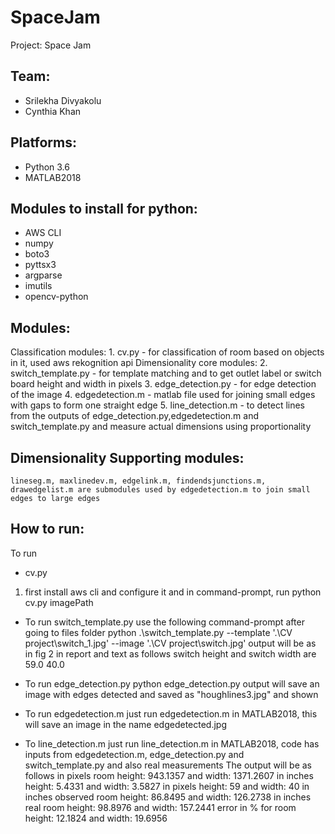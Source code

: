 # SpaceJam

Project: Space Jam

## Team:
- Srilekha Divyakolu
- Cynthia Khan

## Platforms:
- Python 3.6
- MATLAB2018

## Modules to install for python:
- AWS CLI 
- numpy
- boto3
- pyttsx3
- argparse
- imutils
- opencv-python

## Modules:
Classification modules:
	1. cv.py - for classification of room based on objects in it, used aws rekognition api
Dimensionality core modules:
	2. switch_template.py - for template matching and to get outlet label or switch board height and width in pixels
	3. edge_detection.py - for edge detection of the image
	4. edgedetection.m - matlab file used for joining small edges with gaps to form one straight edge
	5. line_detection.m - to detect lines from the outputs of edge_detection.py,edgedetection.m and switch_template.py and measure actual dimensions using proportionality
	
## Dimensionality Supporting modules:
	lineseg.m, maxlinedev.m, edgelink.m, findendsjunctions.m, drawedgelist.m are submodules used by edgedetection.m to join small edges to large edges

## How to run:
To run
- cv.py 
1. first install aws cli and configure it
and in command-prompt, run python cv.py imagePath

- To run switch_template.py
use the following command-prompt after going to files folder
python .\switch_template.py --template '.\CV project\switch_1.jpg' --image '.\CV project\switch.jpg'
output will be as in fig 2 in report and text as follows
switch height and switch width are  59.0 40.0

- To run edge_detection.py
python edge_detection.py
output will save an image with edges detected and saved as "houghlines3.jpg" and shown 

- To run edgedetection.m
just run edgedetection.m in MATLAB2018, this will save an image in the name edgedetected.jpg

- To line_detection.m
just run line_detection.m in MATLAB2018, code has inputs from edgedetection.m, edge_detection.py and switch_template.py and also real measurements
The output will be as follows
in pixels room height: 943.1357 and width: 1371.2607
in inches height: 5.4331 and width: 3.5827
in pixels height: 59 and width: 40
in inches observed room height: 86.8495 and width: 126.2738
in inches real room height: 98.8976 and width: 157.2441
error in % for room height: 12.1824 and width: 19.6956
